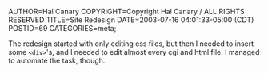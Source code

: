 AUTHOR=Hal Canary
COPYRIGHT=Copyright Hal Canary / ALL RIGHTS RESERVED
TITLE=Site Redesign
DATE=2003-07-16 04:01:33-05:00 (CDT)
POSTID=69
CATEGORIES=meta;

The redesign started with only editing css files, but then I needed to insert some `<div>`'s, and I needed to edit almost every cgi and html file. I managed to automate the task, though.
